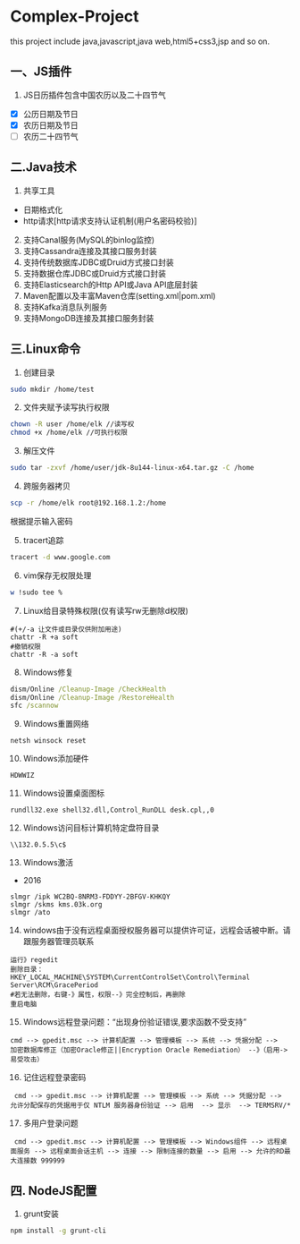 # Complex-Project
this project include java,javascript,java web,html5+css3,jsp and so on.
## 一、JS插件
1. JS日历插件包含中国农历以及二十四节气
  - [x] 公历日期及节日
  - [x] 农历日期及节日
  - [ ] 农历二十四节气
## 二.Java技术
1. 共享工具
- 日期格式化
- http请求[http请求支持认证机制(用户名密码校验)]
2. 支持Canal服务(MySQL的binlog监控)
3. 支持Cassandra连接及其接口服务封装
4. 支持传统数据库JDBC或Druid方式接口封装
5. 支持数据仓库JDBC或Druid方式接口封装
7. 支持Elasticsearch的Http API或Java API底层封装
8. Maven配置以及丰富Maven仓库(setting.xml|pom.xml)
9. 支持Kafka消息队列服务
10. 支持MongoDB连接及其接口服务封装
## 三.Linux命令
1. 创建目录
```bash
sudo mkdir /home/test
```
2. 文件夹赋予读写执行权限
```bash
chown -R user /home/elk //读写权
chmod +x /home/elk //可执行权限
```
3. 解压文件
```bash
sudo tar -zxvf /home/user/jdk-8u144-linux-x64.tar.gz -C /home
```
4. 跨服务器拷贝
```bash
scp -r /home/elk root@192.168.1.2:/home
```
根据提示输入密码

5. tracert追踪
```bash
tracert -d www.google.com
```
6. vim保存无权限处理
```bash
w !sudo tee %
```
7. Linux给目录特殊权限(仅有读写rw无删除d权限)
```
#(+/-a 让文件或目录仅供附加用途)
chattr -R +a soft
#撤销权限
chattr -R -a soft
```

8. Windows修复
```cmd
dism/Online /Cleanup-Image /CheckHealth
dism/Online /Cleanup-Image /RestoreHealth
sfc /scannow
```
9. Windows重置网络
```
netsh winsock reset
```
10. Windows添加硬件
```
HDWWIZ
```
11. Windows设置桌面图标
```
rundll32.exe shell32.dll,Control_RunDLL desk.cpl,,0
```
12. Windows访问目标计算机特定盘符目录
```
\\132.0.5.5\c$
```
13. Windows激活
- 2016
```
slmgr /ipk WC2BQ-8NRM3-FDDYY-2BFGV-KHKQY
slmgr /skms kms.03k.org
slmgr /ato
```
14. windows由于没有远程桌面授权服务器可以提供许可证，远程会话被中断。请跟服务器管理员联系

```
运行》regedit
删除目录：
HKEY_LOCAL_MACHINE\SYSTEM\CurrentControlSet\Control\Terminal Server\RCM\GracePeriod
#若无法删除，右键-》属性，权限--》完全控制后，再删除
重启电脑

```
15. Windows远程登录问题：“出现身份验证错误,要求函数不受支持”
```
cmd --> gpedit.msc --> 计算机配置 --> 管理模板 --> 系统 --> 凭据分配 -->  加密数据库修正（加密Oracle修正||Encryption Oracle Remediation） --》（启用->易受攻击）
```

16. 记住远程登录密码
```
 cmd --> gpedit.msc --> 计算机配置 --> 管理模板 --> 系统 --> 凭据分配 --> 允许分配保存的凭据用于仅 NTLM 服务器身份验证 --> 启用  --> 显示  --> TERMSRV/*
```
17. 多用户登录问题
```
 cmd --> gpedit.msc --> 计算机配置 --> 管理模板 --> Windows组件 --> 远程桌面服务 --> 远程桌面会话主机 --> 连接 --> 限制连接的数量 --> 启用 --> 允许的RD最大连接数 999999
```
## 四. NodeJS配置
1. grunt安装
```bash
npm install -g grunt-cli
```
